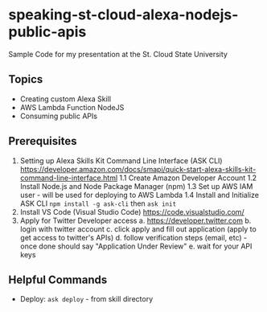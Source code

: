 # speaking-st-cloud-alexa-nodejs-public-apis
Sample Code for my presentation at the St. Cloud State University

## Topics
- Creating custom Alexa Skill
- AWS Lambda Function NodeJS
- Consuming public APIs


## Prerequisites
1. Setting up Alexa Skills Kit Command Line Interface (ASK CLI) https://developer.amazon.com/docs/smapi/quick-start-alexa-skills-kit-command-line-interface.html
1.1 Create Amazon Developer Account
1.2 Install Node.js and Node Package Manager (npm)
1.3 Set up AWS IAM user - will be used for deploying to AWS Lambda
1.4 Install and Initialize ASK CLI `npm install -g ask-cli` then `ask init`
2. Install VS Code (Visual Studio Code) https://code.visualstudio.com/
3. Apply for Twitter Developer access
a. https://developer.twitter.com
b. login with twitter account
c. click apply and fill out application (apply to get access to twitter's APIs)
d. follow verification steps (email, etc) - once done should say "Application Under Review"
e. wait for your API keys

## Helpful Commands
- Deploy: `ask deploy` - from skill directory